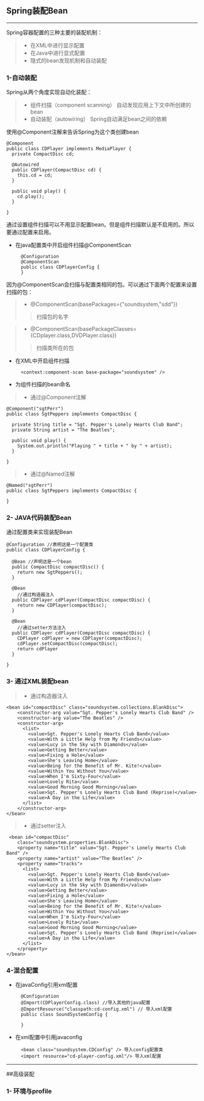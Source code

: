 ## Spring装配Bean

------

Spring容器配置的三种主要的装配机制：

> * 在XML中进行显示配置
> * 在Java中进行显式配置
> * 隐式的bean发现机制和自动装配

### 1-自动装配
Spring从两个角度实现自动化装配：
> * 组件扫描（component scanning） 自动发现应用上下文中所创建的bean
> * 自动装配（autowiring） Spring自动满足bean之间的依赖


  使用@Component注解来告诉Spring为这个类创建bean
	
	@Component
	public class CDPlayer implements MediaPlayer {
	  private CompactDisc cd;
	
	  @Autowired
	  public CDPlayer(CompactDisc cd) {
	    this.cd = cd;
	  }
	
	  public void play() {
	    cd.play();
	  }
	
	}

通过设置组件扫描可以不用显示配置bean。但是组件扫描默认是不启用的。所以要通过配置来启用。

* 在java配置类中开启组件扫描@ComponentScan

		@Configuration
		@ComponentScan
		public class CDPlayerConfig { 
		}

因为@ComponentScan会扫描与配置类相同的包。可以通过下面两个配置来设置扫描的包：

>  *  @ComponentScan(basePackages={"soundsystem,"sdd"})
> > 扫描包的名字

>  * @ComponentScan(basePackageClasses={CDplayer.class,DVDPlayer.class})
>  > 扫描类所在的包

* 在XML中开启组件扫描
    
		<context:component-scan base-package="soundsystem" />

	
* 为组件扫描的bean命名
> * 通过@Component注解

		
	@Component("sgtPerr")
	public class SgtPeppers implements CompactDisc {
	
	  private String title = "Sgt. Pepper's Lonely Hearts Club Band";  
	  private String artist = "The Beatles";
	  
	  public void play() {
	    System.out.println("Playing " + title + " by " + artist);
	  }
	  
	}
> * 通过@Named注解
	
	@Named("sgtPerr")
	public class SgtPeppers implements CompactDisc {
	
	}


### 2- JAVA代码装配Bean

通过配置类来实现装配Bean


	@Configuration //表明这是一个配置类
	public class CDPlayerConfig {
	  
	  @Bean //声明这是一个bean
	  public CompactDisc compactDisc() {
	    return new SgtPeppers();
	  }
	
	  @Bean
		//通过构造器注入
	  public CDPlayer cdPlayer(CompactDisc compactDisc) {
	    return new CDPlayer(compactDisc);
	  }

	  @Bean 
		//通过setter方法注入
	  public CDPlayer cdPlayer(CompactDisc compactDisc) {
	    CDPlayer cdPlayer = new CDPlayer(compactDisc);
	    cdPlayer.setCompactDisc(compactDisc);
	    return cdPlayer
	  }
	
	}

### 3- 通过XML装配bean

> * 通过构造器注入

	<bean id="compactDisc" class="soundsystem.collections.BlankDisc">
	    <constructor-arg value="Sgt. Pepper's Lonely Hearts Club Band" />
	    <constructor-arg value="The Beatles" />
	    <constructor-arg>
	      <list>
	        <value>Sgt. Pepper's Lonely Hearts Club Band</value>
	        <value>With a Little Help from My Friends</value>
	        <value>Lucy in the Sky with Diamonds</value>
	        <value>Getting Better</value>
	        <value>Fixing a Hole</value>
	        <value>She's Leaving Home</value>
	        <value>Being for the Benefit of Mr. Kite!</value>
	        <value>Within You Without You</value>
	        <value>When I'm Sixty-Four</value>
	        <value>Lovely Rita</value>
	        <value>Good Morning Good Morning</value>
	        <value>Sgt. Pepper's Lonely Hearts Club Band (Reprise)</value>
	        <value>A Day in the Life</value>
	      </list>
	    </constructor-arg>
  	</bean>

> * 通过setter注入

	 <bean id="compactDisc"
        class="soundsystem.properties.BlankDisc">
	    <property name="title" value="Sgt. Pepper's Lonely Hearts Club Band" />
	    <property name="artist" value="The Beatles" />
	    <property name="tracks">
	      <list>
	        <value>Sgt. Pepper's Lonely Hearts Club Band</value>
	        <value>With a Little Help from My Friends</value>
	        <value>Lucy in the Sky with Diamonds</value>
	        <value>Getting Better</value>
	        <value>Fixing a Hole</value>
	        <value>She's Leaving Home</value>
	        <value>Being for the Benefit of Mr. Kite!</value>
	        <value>Within You Without You</value>
	        <value>When I'm Sixty-Four</value>
	        <value>Lovely Rita</value>
	        <value>Good Morning Good Morning</value>
	        <value>Sgt. Pepper's Lonely Hearts Club Band (Reprise)</value>
	        <value>A Day in the Life</value>
	      </list>
	    </property>
  	</bean>


### 4-混合配置
* 在javaConfig引用xml配置

		@Configuration
		@Import(CDPlayerConfig.class) //导入其他的java配置
		@ImportResource("classpath:cd-config.xml") // 导入xml配置
		public class SoundSystemConfig {
		
		}

* 在xml配置中引用javaconfig

		<bean class="soundsystem.CDConfig" /> 导入config配置类
		<import resource="cd-player-config.xml"/> 导入xml配置

---
##高级装配

### 1- 环境与profile
